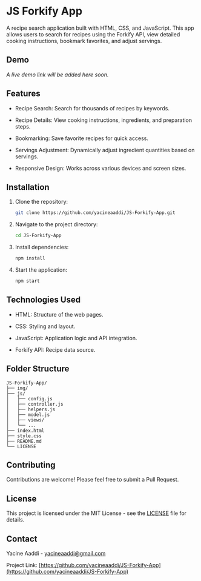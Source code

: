 # JS Forkify App

A recipe search application built with HTML, CSS, and JavaScript. This app allows users to search for recipes using the Forkify API, view detailed cooking instructions, bookmark favorites, and adjust servings.

## Demo

_A live demo link will be added here soon._

## Features

- Recipe Search: Search for thousands of recipes by keywords.

- Recipe Details: View cooking instructions, ingredients, and preparation steps.

- Bookmarking: Save favorite recipes for quick access.

- Servings Adjustment: Dynamically adjust ingredient quantities based on servings.

- Responsive Design: Works across various devices and screen sizes.

## Installation

1. Clone the repository:

   ```bash
   git clone https://github.com/yacineaaddi/JS-Forkify-App.git
   ```

2. Navigate to the project directory:

   ```bash
   cd JS-Forkify-App
   ```

3. Install dependencies:

   ```bash
   npm install
   ```

4. Start the application:
   ```bash
   npm start
   ```

## Technologies Used

- HTML: Structure of the web pages.

- CSS: Styling and layout.

- JavaScript: Application logic and API integration.

- Forkify API: Recipe data source.

## Folder Structure

```
JS-Forkify-App/
├── img/
├── js/
│   ├── config.js
│   ├── controller.js
│   ├── helpers.js
│   ├── model.js
│   ├── views/
│   └── ...
├── index.html
├── style.css
├── README.md
└── LICENSE
```

## Contributing

Contributions are welcome! Please feel free to submit a Pull Request.

## License

This project is licensed under the MIT License - see the [LICENSE](LICENSE) file for details.

## Contact

Yacine Aaddi - [yacineaaddi@gmail.com](mailto:yacineaaddi@gmail.com)

Project Link: [https://github.com/yacineaaddi/JS-Forkify-App](https://github.com/yacineaaddi/JS-Forkify-App)
